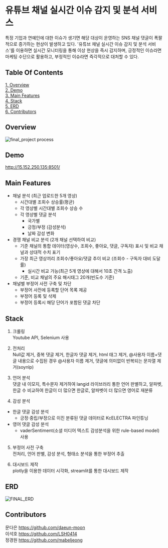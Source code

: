 # 유튜브 채널 실시간 이슈 감지 및 분석 서비스

특정 기업과 연예인에 대한 이슈가 생기면 해당 대상이 운영하는 SNS 채널 댓글이 폭팔적으로 증가하는 현상이 발생하고 있다. 
'유튜브 채널 실시간 이슈 감지 및 분석 서비스'를 이용하면 실시간 모니터링을 통해 이상 현상을 즉시 감지하며, 긍정적인 이슈라면 마케팅 수단으로 활용하고, 부정적인 이슈라면 즉각적으로 대처할 수 있다. 

## Table Of Contents
[1. Overview](#overview)  
[2. Demo](#demo)  
[3. Main Features](#main-features)  
[4. Stack](#stack)  
[5. ERD](#erd)  
[6. Contributors](#contributors)  

## Overview 

![final_project process](https://github.com/kdt-service/Final_PJT_Team3/assets/123911402/0ff530e3-45a9-4cbe-bb47-b186da107ef2)

## Demo 
http://15.152.250.135:8501/ 

## Main Features 
- 채널 분석 (최근 업로드한 5개 영상)
    - 시간대별 조회수 상승률(평균)
    - 각 영상별 시간대별 조회수 상승 수
    - 각 영상별 댓글 분석
        - 국가별
        - 긍정/부정 (감성분석)
        - 날짜 감성 변화
- 경쟁 채널 비교 분석 (2개 채널 선택하여 비교) 
    - 기준 채널의 통합 데이터(영상수, 조회수, 좋아요, 댓글, 구독자) 표시 및 비교 채널과 상대적 수치 표기
    - 가장 최근 영상끼리 조회수/좋아요/댓글 추이 비교 (조회수 - 구독자 대비 도달률)
        - 실시간 비교 가능(최근 5개 영상에 대해서 10초 간격 노출)
    - 기준, 비교 채널의 주요 해시태그 20개(빈도수 기준)
- 채널별 부정어 사전 구축 및 차단
    - 부정어 사전에 등록할 단어 목록 제공
    - 부정어 등록 및 삭제
    - 부정어 등록시 해당 단어가 포함된 댓글 차단

## Stack
1. 크롤링  
Youtube API, Selenium 사용 

2. 전처리  
Null값 제거, 중복 댓글 제거, 한글자 댓글 제거, html 태그 제거, @사용자 이름+댓글 내용으로 수집된 경우 @사용자 이름 제거, 댓글에 의미없이 반복되는 문자열 제거(soynlp)

3. 언어 분석  
댓글 내 이모지, 특수문자 제거하여 langid 라이브러리 통한 언어 판별하고, 알파벳, 한글 수 비교하여 한글이 더 많으면 한글로, 알파벳이 더 많으면 영어로 재분류  

4. 감성 분석   
- 한글 댓글 감성 분석  
    - 긍정·중립/부정으로 이진 분류된 댓글 데이터로 KcELECTRA 파인튜닝 
- 영어 댓글 감성 분석 
    - vaderSentiment(소셜 미디어 텍스트 감성분석을 위한 rule-based model) 사용 

5. 부정어 사전 구축  
전처리, 언어 판별, 감성 분석, 형태소 분석을 통한 부정어 추출

6. 대시보드 제작   
plotly을 이용한 데이터 시각화, streamlit를 통한 대시보드 제작


## ERD 
![FINAL_ERD](https://github.com/kdt-service/Final_PJT_Team3/assets/123911402/d86e629d-b0bd-4180-9c54-69f3d468d254)

## Contributors 
문다은 https://github.com/daeun-moon   
이석호 https://github.com/LSH0414   
정경원 https://github.com/mabeljeong 
